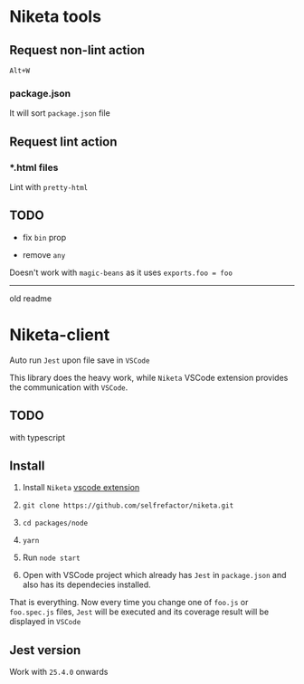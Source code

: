 # Niketa tools

## Request non-lint action

`Alt+W`

### package.json

It will sort `package.json` file

## Request lint action

### *.html files

Lint with `pretty-html`

## TODO

- fix `bin` prop

- remove `any`

Doesn't work with `magic-beans` as it uses `exports.foo = foo`

---
old readme

# Niketa-client

Auto run `Jest` upon file save in `VSCode`

This library does the heavy work, while `Niketa` VSCode extension provides the communication with `VSCode`.

## TODO

with typescript

## Install

1. Install `Niketa` [vscode extension](https://marketplace.visualstudio.com/items?itemName=selfrefactor.niketa)

2. `git clone https://github.com/selfrefactor/niketa.git`

3. `cd packages/node`

4. `yarn`

5. Run `node start`

6. Open with VSCode project which already has `Jest` in `package.json` and also has its dependecies installed.

That is everything. Now every time you change one of `foo.js` or `foo.spec.js` files, `Jest` will be executed and its coverage result will be displayed in `VSCode`

## Jest version

Work with `25.4.0` onwards
